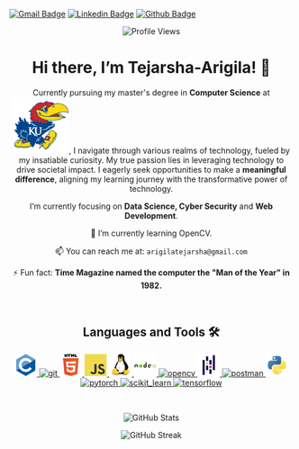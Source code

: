 [![Gmail Badge](https://img.shields.io/badge/-arigilatejarsha@gmail.com-c14438?style=flat&logo=Gmail&logoColor=white&link=mailto:arigilatejarsha@gmail.com)](mailto:arigilatejarsha@gmail.com) 
[![Linkedin Badge](https://img.shields.io/badge/-arigila_tejarsha-0072b1?style=flat&logo=Linkedin&logoColor=white&link=https://www.linkedin.com/in/arigila-tejarsha/)](https://www.linkedin.com/in/arigila-tejarsha/) 
[![Github Badge](https://img.shields.io/badge/-Tejarsha_Arigila-grey?style=flat&logo=github&logoColor=white&link=https://github.com/Tejarsha-Arigila/)](https://www.github.com/Tejarsha-Arigila/)

<div align="center"> 

![Profile Views](https://komarev.com/ghpvc/?username=Tejarsha-Arigila&label=Profile%20views&color=0e75b6&style=flat)

# Hi there, I’m Tejarsha-Arigila! 👋

Currently pursuing my master's degree in **Computer Science** at ![KU](jayhawk.png), I navigate through various realms of technology, fueled by my insatiable curiosity. My true passion lies in leveraging technology to drive societal impact. I eagerly seek opportunities to make a **meaningful difference**, aligning my learning journey with the transformative power of technology.


I’m currently focusing on **Data Science, Cyber Security** and **Web Development**.

🌱 I’m currently learning OpenCV.

📫 You can reach me at: `arigilatejarsha@gmail.com`

⚡ Fun fact: **Time Magazine named the computer the "Man of the Year" in 1982.**

<br>

## Languages and Tools 🛠

<a href="https://www.cprogramming.com/" target="_blank"> <img src="https://raw.githubusercontent.com/devicons/devicon/master/icons/c/c-original.svg" alt="c" width="40" height="40"/> </a> 
<a href="https://git-scm.com/" target="_blank"> <img src="https://www.vectorlogo.zone/logos/git-scm/git-scm-icon.svg" alt="git" width="40" height="40"/> </a> 
<a href="https://www.w3.org/html/" target="_blank"> <img src="https://raw.githubusercontent.com/devicons/devicon/master/icons/html5/html5-original-wordmark.svg" alt="html5" width="40" height="40"/> </a> 
<a href="https://developer.mozilla.org/en-US/docs/Web/JavaScript" target="_blank"> <img src="https://raw.githubusercontent.com/devicons/devicon/master/icons/javascript/javascript-original.svg" alt="javascript" width="40" height="40"/> </a> 
<a href="https://www.linux.org/" target="_blank"> <img src="https://raw.githubusercontent.com/devicons/devicon/master/icons/linux/linux-original.svg" alt="linux" width="40" height="40"/> </a> 
<a href="https://nodejs.org" target="_blank"> <img src="https://raw.githubusercontent.com/devicons/devicon/master/icons/nodejs/nodejs-original-wordmark.svg" alt="nodejs" width="40" height="40"/> </a> 
<a href="https://opencv.org/" target="_blank"> <img src="https://www.vectorlogo.zone/logos/opencv/opencv-icon.svg" alt="opencv" width="40" height="40"/> </a> 
<a href="https://pandas.pydata.org/" target="_blank"> <img src="https://raw.githubusercontent.com/devicons/devicon/2ae2a900d2f041da66e950e4d48052658d850630/icons/pandas/pandas-original.svg" alt="pandas" width="40" height="40"/> </a> 
<a href="https://postman.com" target="_blank"> <img src="https://www.vectorlogo.zone/logos/getpostman/getpostman-icon.svg" alt="postman" width="40" height="40"/> </a> 
<a href="https://www.python.org" target="_blank"> <img src="https://raw.githubusercontent.com/devicons/devicon/master/icons/python/python-original.svg" alt="python" width="40" height="40"/> </a> 
<a href="https://pytorch.org/" target="_blank"> <img src="https://www.vectorlogo.zone/logos/pytorch/pytorch-icon.svg" alt="pytorch" width="40" height="40"/> </a> 
<a href="https://scikit-learn.org/" target="_blank"> <img src="https://upload.wikimedia.org/wikipedia/commons/0/05/Scikit_learn_logo_small.svg" alt="scikit_learn" width="40" height="40"/> </a> 
<a href="https://www.tensorflow.org" target="_blank"> <img src="https://www.vectorlogo.zone/logos/tensorflow/tensorflow-icon.svg" alt="tensorflow" width="40" height="40"/> </a>

<br>

![GitHub Stats](https://github-readme-stats.vercel.app/api?username=Tejarsha-Arigila&show_icons=true&locale=en)

![GitHub Streak](https://github-readme-streak-stats.herokuapp.com/?user=Tejarsha-Arigila&)

</div>
